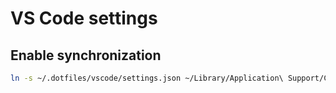 # VS Code settings

## Enable synchronization

```sh
ln -s ~/.dotfiles/vscode/settings.json ~/Library/Application\ Support/Code/User/settings.json
```
